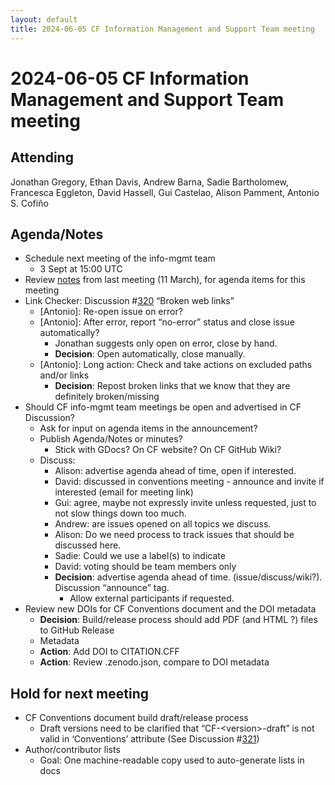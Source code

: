 ```yaml
---
layout: default
title: 2024-06-05 CF Information Management and Support Team meeting
---
```

# 2024-06-05 CF Information Management and Support Team meeting

## Attending
Jonathan Gregory, Ethan Davis, Andrew Barna, Sadie Bartholomew, Francesca Eggleton, David Hassell, Gui Castelao, Alison Pamment, Antonio S. Cofiño

## Agenda/Notes

* Schedule next meeting of the info-mgmt team
    * 3 Sept at 15:00 UTC
* Review [notes](2024-03-11-meeting.md) from last meeting (11 March), for agenda items for this meeting
* Link Checker: Discussion #[320](https://github.com/orgs/cf-convention/discussions/320) “Broken web links”
    * \[Antonio\]: Re-open issue on error?
    * \[Antonio\]: After error, report “no-error” status and close issue automatically?
        * Jonathan suggests only open on error, close by hand.
        * **Decision**: Open automatically, close manually.
    * \[Antonio\]: Long action: Check and take actions on excluded paths and/or links
        * **Decision**: Repost broken links that we know that they are definitely broken/missing
* Should CF info-mgmt team meetings be open and advertised in CF Discussion?
    * Ask for input on agenda items in the announcement?
    * Publish Agenda/Notes or minutes?
        * Stick with GDocs? On CF website? On CF GitHub Wiki?
    * Discuss:
        * Alison: advertise agenda ahead of time, open if interested.
        * David: discussed in conventions meeting \- announce and invite if interested (email for meeting link)
        * Gui: agree, maybe not expressly invite unless requested, just to not slow things down too much.
        * Andrew: are issues opened on all topics we discuss.
        * Alison: Do we need process to track issues that should be discussed here.
        * Sadie: Could we use a label(s) to indicate
        * David: voting should be team members only
        * **Decision**: advertise agenda ahead of time. (issue/discuss/wiki?). Discussion “announce” tag.
            * Allow external participants if requested.
* Review new DOIs for CF Conventions document and the DOI metadata
    * **Decision**: Build/release process should add PDF (and HTML ?) files to GitHub Release
    * Metadata
    * **Action**: Add DOI to CITATION.CFF
    * **Action**: Review .zenodo.json, compare to DOI metadata

## Hold for next meeting

* CF Conventions document build draft/release process
    * Draft versions need to be clarified that “CF-\<version\>-draft” is not valid in ‘Conventions’ attribute (See Discussion \#[321](https://github.com/orgs/cf-convention/discussions/321))
* Author/contributor lists
    * Goal: One machine-readable copy used to auto-generate lists in docs
